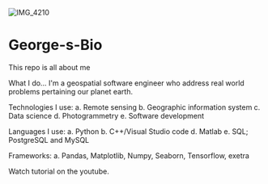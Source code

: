 ![IMG_4210](https://user-images.githubusercontent.com/79825284/156517299-1f315da4-b3f2-43d5-bf87-21f297da191a.jpg)
# George-s-Bio
This repo is all about me

What I do...
I'm a geospatial software engineer who address real world problems pertaining our planet earth.

Technologies I use:
a. Remote sensing
b. Geographic information system
c. Data science
d. Photogrammetry
e. Software development 

Languages I use:
a. Python
b. C++/Visual Studio code
d. Matlab
e. SQL; PostgreSQL and MySQL

Frameworks:
a. Pandas, Matplotlib, Numpy, Seaborn, Tensorflow, exetra

Watch tutorial on the youtube.
